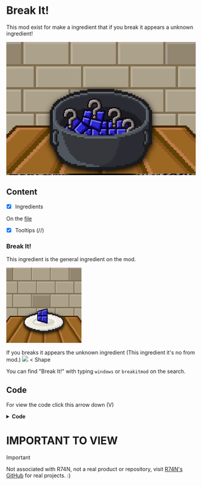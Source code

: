 # Break It!

This mod exist for make a ingredient that if you break it appears a unknown ingredient!

![Preview](./preview.png)

## Content

- [x] Ingredients

On the [file](./break_it!.js)

- [x] Tooltips (//)

### Break It!

This ingredient is the general ingredient on the mod.

<img src="./breakit!_item.png" width="200px" height="200px">

If you breaks it appears the unknown ingredient (This ingredient it's no from mod.) <img src="https://r74n.com/shapes/png/unknown.png"> < Shape

You can find "Break It!" with typing `windows` or `breakitmod` on the search.

## Code

For view the code click this arrow down (V)

<details>
<summary><b>Code</b></summary>

```javascript
// Nico1Monte's Mod
// Break It!

addIngredient("break_it!",{
    color:"#2926d8",
    shape:"square_quad_leftward",
    keywords:"breakitmod,windows",
    broken:"broken_bark"
});

// Made by Nico1Monte
// Helps by Mods:
// R74nbirthday.js

```

</details>

# IMPORTANT TO VIEW

> [!IMPORTANT]
> Not associated with R74N, not a real product or repository, visit [R74N's GitHub](https://github.com/R74nCom) for real projects. :)
